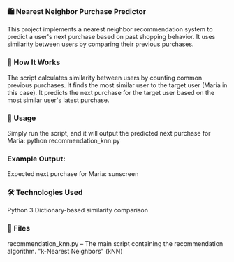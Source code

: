 ### 🛍️ Nearest Neighbor Purchase Predictor

This project implements a nearest neighbor recommendation system to predict a user's next purchase based on past shopping behavior. It uses similarity between users by comparing their previous purchases.

### 📌 How It Works

The script calculates similarity between users by counting common previous purchases.
It finds the most similar user to the target user (Maria in this case).
It predicts the next purchase for the target user based on the most similar user's latest purchase.

### 🚀 Usage

Simply run the script, and it will output the predicted next purchase for Maria:
python recommendation_knn.py

### Example Output:
Expected next purchase for Maria: sunscreen

### 🛠️ Technologies Used

Python 3
Dictionary-based similarity comparison

### 📂 Files

recommendation_knn.py – The main script containing the recommendation algorithm.
"k-Nearest Neighbors" (kNN)

